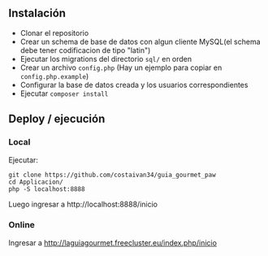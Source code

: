 ## Instalación

 - Clonar el repositorio
 - Crear un schema de base de datos con algun cliente MySQL(el schema debe tener codificacion de tipo "latin")
 - Ejecutar los migrations del directorio `sql/` en orden
 - Crear un archivo `config.php` (Hay un ejemplo para copiar en `config.php.example`)
  - Configurar la base de datos creada y los usuarios correspondientes
 - Ejecutar `composer install`

## Deploy / ejecución

### Local

Ejecutar:

```
git clone https://github.com/costaivan34/guia_gourmet_paw
cd Applicacion/
php -S localhost:8888
```

Luego ingresar a http://localhost:8888/inicio

### Online

Ingresar a http://laguiagourmet.freecluster.eu/index.php/inicio

